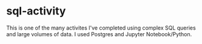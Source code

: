 # sql-activity
This is one of the many activites I've completed using complex SQL queries and large volumes of data.
I used Postgres and Jupyter Notebook/Python.

